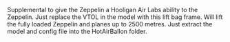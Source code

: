 Supplemental to give the Zeppelin a Hooligan Air Labs ability to the Zeppelin.
Just replace the VTOL in the model with this lift bag frame.
Will lift the fully loaded Zeppelin and planes up to 2500 metres.
Just extract the model and config file into the HotAirBallon folder.
